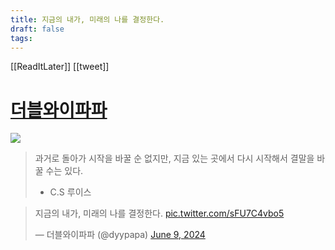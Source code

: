```yaml
---
title: 지금의 내가, 미래의 나를 결정한다.
draft: false
tags:
---
```

 

[[ReadItLater]] [[tweet]]

# [더블와이파파](https://twitter.com/dyypapa/status/1799921477330026696)
![](https://i.imgur.com/w9qFi9Z.png)
> 과거로 돌아가 시작을 바꿀 순 없지만,
> 지금 있는 곳에서 다시 시작해서
> 결말을 바꿀 수는 있다.
> - C.S 루이스


> 지금의 내가, 미래의 나를 결정한다. [pic.twitter.com/sFU7C4vbo5](https://t.co/sFU7C4vbo5)
> 
> — 더블와이파파 (@dyypapa) [June 9, 2024](https://twitter.com/dyypapa/status/1799921477330026696?ref_src=twsrc%5Etfw)